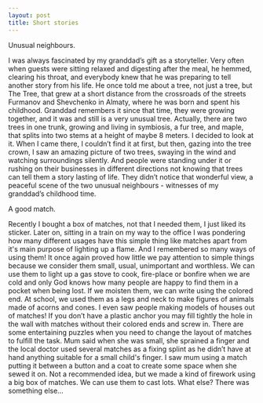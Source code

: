 ```yaml
---
layout: post
title: Short stories
---
```


Unusual neighbours.

I was always fascinated by my granddad’s gift as a storyteller. Very often when guests were sitting relaxed and digesting after the meal, he hemmed, clearing his throat, and everybody knew that he was preparing to tell another story from his life.
He once told me about a tree, not just a tree, but The Tree, that grew at a short distance from the crossroads of the streets Furmanov and Shevchenko in Almaty, where he was born and spent his childhood. Granddad remembers it since that time, they were growing together, and it was and still is a very unusual tree. Actually, there are two trees in one trunk, growing and living in symbiosis, a fur tree, and maple, that splits into two stems at a height of maybe 8 meters.
I decided to look at it. When I came there, I couldn’t find it at first, but then, gazing into the tree crown, I saw an amazing picture of two trees, swaying in the wind and watching surroundings silently.
And people were standing under it or rushing on their businesses in different directions not knowing that trees can tell them a story lasting of life. They didn’t notice that wonderful view, a peaceful scene of the two unusual neighbours - witnesses of my granddad’s childhood time.


A good match.

Recently I bought a box of matches, not that I needed them, I just liked its sticker.
Later on, sitting in a train on my way to the office I was pondering how many different usages have this simple thing like matches apart from it's main purpose of lighting up a flame. And I remembered so many ways of using them! It once again proved how little we pay attention to simple things because we consider them small, usual, unimportant and worthless.
We can use them to light up a gas stove to cook, fire-place or bonfire when we are cold and only God knows how many people are happy to find them in a pocket when being lost. If we moisten them, we can write using the colored end. At school, we used them as a legs and neck to make figures of animals made of acorns and cones. I even saw people making models of houses out of matches! If you don’t have a plastic anchor you may fill tightly the hole in the wall with matches without their colored ends and screw in. There are some entertaining puzzles when you need to change the layout of matches to fulfill the task. Mum said when she was small, she sprained a finger and the local doctor used several matches as a fixing splint as he didn’t have at hand anything suitable for a small child's finger. I saw mum using a match putting it between a button and a coat to create some space when she sewed it on. Not a recommended idea, but we made a kind of firework using a big box of matches. We can use them to cast lots.
What else? There was something else…
